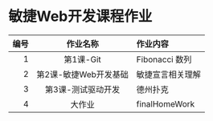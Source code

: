 # 敏捷Web开发课程作业

编号|作业名称|作业内容
-:|:-:|:-|
1 | 第1课-Git | Fibonacci 数列
2 | 第2课-敏捷Web开发基础 | 敏捷宣言相关理解
3 | 第3课-测试驱动开发 | 德州扑克
4 | 大作业 | finalHomeWork



